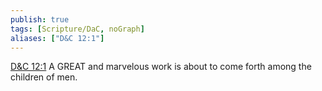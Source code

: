```yaml
---
publish: true
tags: [Scripture/DaC, noGraph]
aliases: ["D&C 12:1"]
---
```

[D&C 12:1](https://churchofjesuschrist.org/study/scriptures/dc-testament/dc/12?lang=eng&id=p1#p1) A GREAT and marvelous work is about to come forth among the children of men.
